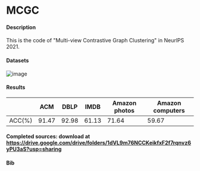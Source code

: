 # MCGC

#### Description
This is the code of "Multi-view Contrastive Graph Clustering" in NeurlPS 2021.
#### Datasets

![image](https://user-images.githubusercontent.com/55492095/137155093-6fc13e15-7795-490d-8560-a01dbd9b8648.png)



#### Results
|             |     ACM     |     DBLP    |     IMDB    |Amazon photos|Amazon computers|
| ----------- | ----------- | ----------- | ----------- | ----------- | ----------- |
|    ACC(%)   |  91.47      | 92.98| 61.13|71.64 |59.67 | 


#### Completed sources: download at https://drive.google.com/drive/folders/1dVL9m76NCCKeikfxF2f7rqnvz6yPU3aS?usp=sharing


#### Bib




